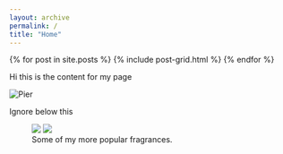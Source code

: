 ```yaml
---
layout: archive
permalink: /
title: "Home"
---
```


<div class="tiles">
{% for post in site.posts %}
	{% include post-grid.html %}
{% endfor %}
</div><!-- /.tiles -->

Hi this is the content for my page

<picture>
  <source media="(min-width: 650px)" srcset="
https://derekponce.github.io/site/images/Pier_DerekEthan.JPG">
  <source media="(min-width: 465px)" srcset="
https://derekponce.github.io/site/images/Pier_DerekEthan.JPG">
  <img src="https://derekponce.github.io/site/images/Pier_DerekEthan.JPG" alt="Pier" style="width:auto;">
</picture>

Ignore below this

<figure class="half">
	<img src="https://derekponce.github.io/site/images/Fragrance_MostComplimented.JPG">
	<img src="https://derekponce.github.io/site/images/Fragrance_Winter.jpg">
	<figcaption>Some of my more popular fragrances. </figcaption>
</figure>
